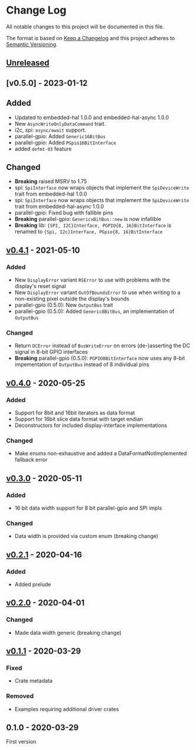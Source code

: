 # Change Log

All notable changes to this project will be documented in this file.

The format is based on [Keep a Changelog](http://keepachangelog.com/)
and this project adheres to [Semantic Versioning](http://semver.org/).

## [Unreleased]


## [v0.5.0] - 2023-01-12

## Added

- Updated to embedded-hal 1.0.0 and embedded-hal-async 1.0.0
- New `AsyncWriteOnlyDataCommand` trait.
- i2c, spi: `async/await` support.
- parallel-gpio: Added `Generic16BitBus`
- parallel-gpio: Added `PGpio16BitInterface`
- added `defmt-03` feature

## Changed

- **Breaking** raised MSRV to 1.75
- spi: `SpiInterface` now wraps objects that implement the `SpiDeviceWrite` trait from embedded-hal 1.0.0
- spi: `SpiInterface` now wraps objects that implement the `SpiDeviceWrite` trait from embedded-hal-async 1.0.0
- parallel-gpio: Fixed bug with fallible pins
- **Breaking** parallel-gpio: `GenericxBitBus::new` is now infallible
- **Breaking** lib: `{SPI, I2C}Interface, PGPIO{8, 16}BitInterface` is renamed to `{Spi, I2c}Interface, PGpio{8, 16}BitInterface`

## [v0.4.1] - 2021-05-10

### Added

- New `DisplayError` variant `RSError` to use with problems with the display's reset signal
- New `DisplayError` variant `OutOfBoundsError` to use when writing to a non-existing pixel outside the display's bounds
- parallel-gpio (0.5.0): New `OutputBus` trait
- parallel-gpio (0.5.0): Added `Generic8BitBus`, an implementation of `OutputBus`

### Changed

- Return `DCError` instead of `BusWriteError` on errors (de-)asserting the DC signal in 8-bit GPIO interfaces
- **Breaking** parallel-gpio (0.5.0): `PGPIO8BitInterface` now uses any 8-bit impementation of `OutputBus` instead of 8 individual pins

## [v0.4.0] - 2020-05-25

### Added

- Support for 8bit and 16bit iterators as data format
- Support for 16bit slice data format with target endian
- Deconstructors for included display-interface implementations

### Changed

- Make enums non-exhaustive and added a DataFormatNotImplemented fallback error

## [v0.3.0] - 2020-05-11

### Added

- 16 bit data width support for 8 bit parallel-gpio and SPI impls

### Changed

- Data width is provided via custom enum (breaking change)

## [v0.2.1] - 2020-04-16

### Added

- Added prelude

## [v0.2.0] - 2020-04-01

### Changed

- Made data width generic (breaking change)

## [v0.1.1] - 2020-03-29

### Fixed

- Crate metadata

### Removed

- Examples requiring additional driver crates

## 0.1.0 - 2020-03-29

First version

[Unreleased]: https://github.com/therealprof/display-interface/compare/v0.4.1...HEAD
[v0.4.1]: https://github.com/therealprof/display-interface/compare/v0.4.0...v0.4.1
[v0.4.0]: https://github.com/therealprof/display-interface/compare/v0.3.0...v0.4.0
[v0.3.0]: https://github.com/therealprof/display-interface/compare/v0.2.1...v0.3.0
[v0.2.1]: https://github.com/therealprof/display-interface/compare/v0.2.0...v0.2.1
[v0.2.0]: https://github.com/therealprof/display-interface/compare/v0.1.1...v0.2.0
[v0.1.1]: https://github.com/therealprof/display-interface/compare/v0.1.0...v0.1.1
